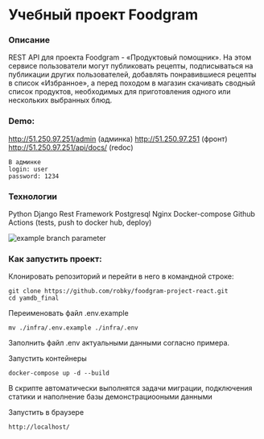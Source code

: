 # Учебный проект Foodgram

### Описание
REST API для проекта Foodgram - «Продуктовый помощник». На этом сервисе пользователи могут публиковать рецепты, подписываться на публикации других пользователей, добавлять понравившиеся рецепты в список «Избранное», а перед походом в магазин скачивать сводный список продуктов, необходимых для приготовления одного или нескольких выбранных блюд.

### Demo: 
http://51.250.97.251/admin (админка) http://51.250.97.251 (фронт) http://51.250.97.251/api/docs/ (redoc)
```
В админке
login: user
password: 1234
```

### Технологии
Python
Django
Rest Framework Postgresql
Nginx
Docker-compose
Github Actions (tests, push to docker hub, deploy)

![example branch parameter](https://github.com/robky/foodgram-project-react/actions/workflows/foodgram.yml/badge.svg)

### Как запустить проект:

Клонировать репозиторий и перейти в него в командной строке:

```
git clone https://github.com/robky/foodgram-project-react.git
cd yamdb_final
```

Переименовать файл .env.example

```
mv ./infra/.env.example ./infra/.env
```

Заполнить файл .env актуальными данными согласно примера.

Запустить контейнеры

```
docker-compose up -d --build
```

В скрипте автоматически выполнятся задачи миграции, подключения статики и наполнение базы демонстрациооными данными

Запустить в браузере

```
http://localhost/
```
